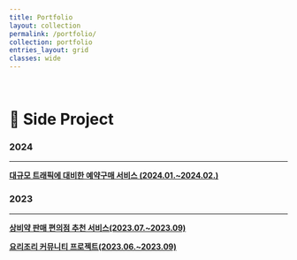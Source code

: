 ```yaml
---
title: Portfolio
layout: collection
permalink: /portfolio/
collection: portfolio
entries_layout: grid
classes: wide
---
```

<br>

# 📝 Side Project

### 2024
<hr>

**[대규모 트래픽에 대비한 예약구매 서비스 (2024.01.~2024.02.)](https://bokyoung89.github.io/projects/pre-order-service/)**

### 2023
<hr>

**[상비약 판매 편의점 추천 서비스(2023.07.~2023.09)](https://github.com/bokyoung89/work-board-project)**

**[요리조리 커뮤니티 프로젝트(2023.06.~2023.09)](https://github.com/bokyoung89/Pharmacy-Recommendation-Version-Management)**


